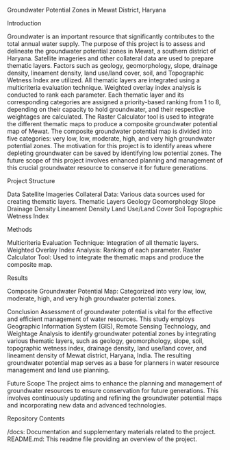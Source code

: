 Groundwater Potential Zones in Mewat District, Haryana

Introduction

Groundwater is an important resource that significantly contributes to the total annual water supply. The purpose of this project is to assess and delineate the groundwater potential zones in Mewat, a southern district of Haryana. Satellite imageries and other collateral data are used to prepare thematic layers. Factors such as geology, geomorphology, slope, drainage density, lineament density, land use/land cover, soil, and Topographic Wetness Index are utilized. All thematic layers are integrated using a multicriteria evaluation technique. Weighted overlay index analysis is conducted to rank each parameter. Each thematic layer and its corresponding categories are assigned a priority-based ranking from 1 to 8, depending on their capacity to hold groundwater, and their respective weightages are calculated. The Raster Calculator tool is used to integrate the different thematic maps to produce a composite groundwater potential map of Mewat. The composite groundwater potential map is divided into five categories: very low, low, moderate, high, and very high groundwater potential zones. The motivation for this project is to identify areas where depleting groundwater can be saved by identifying low potential zones. The future scope of this project involves enhanced planning and management of this crucial groundwater resource to conserve it for future generations.

Project Structure

Data
Satellite Imageries
Collateral Data: Various data sources used for creating thematic layers.
Thematic Layers
Geology
Geomorphology
Slope
Drainage Density
Lineament Density
Land Use/Land Cover
Soil
Topographic Wetness Index

Methods

Multicriteria Evaluation Technique: Integration of all thematic layers.
Weighted Overlay Index Analysis: Ranking of each parameter.
Raster Calculator Tool: Used to integrate the thematic maps and produce the composite map.

Results

Composite Groundwater Potential Map: Categorized into very low, low, moderate, high, and very high groundwater potential zones.

Conclusion
Assessment of groundwater potential is vital for the effective and efficient management of water resources. This study employs Geographic Information System (GIS), Remote Sensing Technology, and Weightage Analysis to identify groundwater potential zones by integrating various thematic layers, such as geology, geomorphology, slope, soil, topographic wetness index, drainage density, land use/land cover, and lineament density of Mewat district, Haryana, India. The resulting groundwater potential map serves as a base for planners in water resource management and land use planning.

Future Scope
The project aims to enhance the planning and management of groundwater resources to ensure conservation for future generations. This involves continuously updating and refining the groundwater potential maps and incorporating new data and advanced technologies.

Repository Contents

/docs: Documentation and supplementary materials related to the project.
README.md: This readme file providing an overview of the project.
